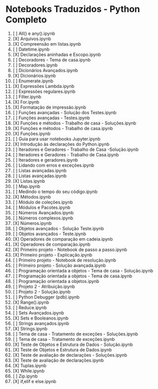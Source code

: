 # Notebooks Traduzidos - Python Completo

1. [ ] All() e any().ipynb
2. [X] Arquivos.ipynb
3. [X] Compreensão em listas.ipynb
4. [ ] Datetime.ipynb
5. [X] Declarações aninhadas e Escopo.ipynb
6. [ ] Decoradores - Tema de casa.ipynb
7. [ ] Decoradores.ipynb
8. [ ] Dicionários Avançados.ipynb
9. [X] Dicionários.ipynb
10. [ ] Enumerate.ipynb
11. [X] Expressões Lambda.ipynb
12. [ ] Expressões regulares.ipynb
13. [ ] Filter.ipynb
14. [X] For.ipynb
15. [X] Formatação de impressão.ipynb
16. [ ] Funções avançadas - Solução dos Testes.ipynb
17. [ ] Funções avançadas - Testes.ipynb
18. [X] Funções e métodos - Trabalho de casa - Soluções.ipynb
19. [X] Funções e métodos - Trabalho de casa.ipynb
20. [X] Funções.ipynb
21. [ ] Guia para usar notebooks Jupyter.ipynb
22. [X] Introdução às declarações do Python.ipynb
23. [ ] Iteradores e Geradores - Trabalho de Casa -Solução.ipynb
24. [ ] Iteradores e Geradores - Trabalho de Casa.ipynb
25. [ ] Iteradores e geradores.ipynb
26. [ ] Lidando com erros e exceções.ipynb
27. [ ] Listas avançadas.ipynb
28. [ ] Listas avançadas.ipynb
29. [X] Listas.ipynb
30. [ ] Map.ipynb
31. [ ] Medindo o tempo do seu código.ipynb
32. [X] Métodos.ipynb
33. [ ] Módulo de coleções.ipynb
34. [ ] Módulos e Pacotes.ipynb
35. [ ] Números Avançados.ipynb
36. [ ] Números complexos.ipynb
37. [X] Números.ipynb
38. [ ] Objetos avançados - Solução Teste.ipynb
39. [ ] Objetos avançados - Teste.ipynb
40. [X] Operadores de comparação em cadeia.ipynb
41. [X] Operadores de comparação.ipynb
42. [X] Primeiro projeto - Notebook de passo a passo.ipynb
43. [X] Primeiro projeto - Explicação.ipynb
44. [ ] Primeiro projeto - Notebook de resolução.ipynb
45. [ ] Primeiro projeto - Solução avançada.ipynb
46. [ ] Programação orientada a objetos - Tema de casa - Solução.ipynb
47. [ ] Programação orientada a objetos - Tema de casa.ipynb
48. [ ] Programação orientada a objetos.ipynb
49. [ ] Projeto 2 - Atribuição.ipynb
50. [ ] Projeto 2 - Solução.ipynb
51. [ ] Python Debugger (pdb).ipynb
52. [X] Range().ipynb
53. [ ] Reduce.ipynb
54. [ ] Sets Avançados.ipynb
55. [X] Sets e Booleanos.ipynb
56. [ ] Strings avançados.ipynb
57. [X] Strings.ipynb
58. [ ] Tema de casa - Tratamento de exceções - Soluções.ipynb
59. [ ] Tema de casa - Tratamento de exceções.ipynb
60. [X] Teste de Objetos e Estrutura de Dados - Solução.ipynb
61. [X] Teste de Objetos e Estrutura de Dados.ipynb
62. [X] Teste de avaliação de declarações - Soluções.ipynb
63. [X] Teste de avaliação de declarações.ipynb
64. [X] Tuplas.ipynb
65. [X] While.ipynb
66. [ ] Zip.ipynb
67. [X] if,elif e else.ipynb
